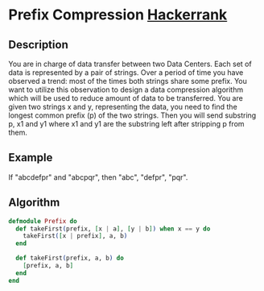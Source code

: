 # Prefix Compression [Hackerrank](https://www.hackerrank.com/challenges/prefix-compression/problem)

## Description
You are in charge of data transfer between two Data Centers. Each set of data is represented by a pair of strings. Over a period of time you have observed a trend: most of the times both strings share some prefix. You want to utilize this observation to design a data compression algorithm which will be used to reduce amount of data to be transferred.
You are given two strings x and y, representing the data, you need to find the longest common prefix (p) of the two strings. Then you will send substring p, x1 and y1 where x1 and y1 are the substring left after stripping p from them.

## Example
If  "abcdefpr" and  "abcpqr", then  "abc",  "defpr",  "pqr".

## Algorithm

```elixir
defmodule Prefix do
  def takeFirst(prefix, [x | a], [y | b]) when x == y do
    takeFirst([x | prefix], a, b)
  end

  def takeFirst(prefix, a, b) do
    [prefix, a, b]
  end
end
```
